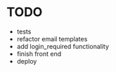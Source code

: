 # TODO
* tests
* refactor email templates
* add login_required functionality
* finish front end
* deploy